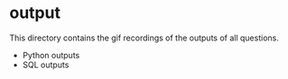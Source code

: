 # output

This directory contains the gif recordings of the outputs of all questions.

- Python outputs
- SQL outputs
